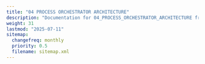 ```yaml
---
title: "04 PROCESS ORCHESTRATOR ARCHITECTURE"
description: "Documentation for 04_PROCESS_ORCHESTRATOR_ARCHITECTURE from the Ds ex repository."
weight: 31
lastmod: "2025-07-11"
sitemap:
  changefreq: monthly
  priority: 0.5
  filename: sitemap.xml
---
```


